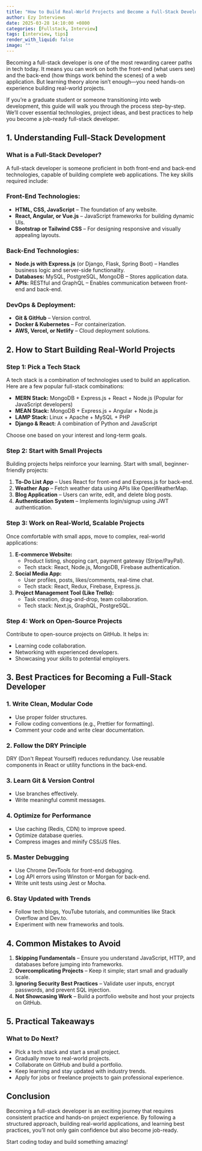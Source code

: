 ```yaml
---
title: "How to Build Real-World Projects and Become a Full-Stack Developer"
author: Ezy Interviews
date: 2025-03-28 14:10:00 +0800
categories: [Fullstack, Interview]
tags: [interview, tips]
render_with_liquid: false
image: ""
---
```


Becoming a full-stack developer is one of the most rewarding career paths in tech today. It means you can work on both the front-end (what users see) and the back-end (how things work behind the scenes) of a web application. But learning theory alone isn’t enough—you need hands-on experience building real-world projects.

If you’re a graduate student or someone transitioning into web development, this guide will walk you through the process step-by-step. We’ll cover essential technologies, project ideas, and best practices to help you become a job-ready full-stack developer.

## **1. Understanding Full-Stack Development**

### **What is a Full-Stack Developer?**

A full-stack developer is someone proficient in both front-end and back-end technologies, capable of building complete web applications. The key skills required include:

### **Front-End Technologies:**

* **HTML, CSS, JavaScript** – The foundation of any website.  
* **React, Angular, or Vue.js** – JavaScript frameworks for building dynamic UIs.  
* **Bootstrap or Tailwind CSS** – For designing responsive and visually appealing layouts.

### **Back-End Technologies:**

* **Node.js with Express.js** (or Django, Flask, Spring Boot) – Handles business logic and server-side functionality.  
* **Databases:** MySQL, PostgreSQL, MongoDB – Stores application data.  
* **APIs:** RESTful and GraphQL – Enables communication between front-end and back-end.

### **DevOps & Deployment:**

* **Git & GitHub** – Version control.  
* **Docker & Kubernetes** – For containerization.  
* **AWS, Vercel, or Netlify** – Cloud deployment solutions.

## **2. How to Start Building Real-World Projects**

### **Step 1: Pick a Tech Stack**

A tech stack is a combination of technologies used to build an application. Here are a few popular full-stack combinations:

* **MERN Stack:** MongoDB + Express.js + React + Node.js (Popular for JavaScript developers)  
* **MEAN Stack:** MongoDB + Express.js + Angular + Node.js  
* **LAMP Stack:** Linux + Apache + MySQL + PHP  
* **Django & React:** A combination of Python and JavaScript

Choose one based on your interest and long-term goals.

### **Step 2: Start with Small Projects**

Building projects helps reinforce your learning. Start with small, beginner-friendly projects:

1. **To-Do List App** – Uses React for front-end and Express.js for back-end.  
2. **Weather App** – Fetch weather data using APIs like OpenWeatherMap.  
3. **Blog Application** – Users can write, edit, and delete blog posts.  
4. **Authentication System** – Implements login/signup using JWT authentication.

### **Step 3: Work on Real-World, Scalable Projects**

Once comfortable with small apps, move to complex, real-world applications:

1. **E-commerce Website:**  
   * Product listing, shopping cart, payment gateway (Stripe/PayPal).  
   * Tech stack: React, Node.js, MongoDB, Firebase authentication.  
2. **Social Media App:**  
   * User profiles, posts, likes/comments, real-time chat.  
   * Tech stack: React, Redux, Firebase, Express.js.  
3. **Project Management Tool (Like Trello):**  
   * Task creation, drag-and-drop, team collaboration.  
   * Tech stack: Next.js, GraphQL, PostgreSQL.

### **Step 4: Work on Open-Source Projects**

Contribute to open-source projects on GitHub. It helps in:

* Learning code collaboration.  
* Networking with experienced developers.  
* Showcasing your skills to potential employers.

## **3. Best Practices for Becoming a Full-Stack Developer**

### **1. Write Clean, Modular Code**

* Use proper folder structures.  
* Follow coding conventions (e.g., Prettier for formatting).  
* Comment your code and write clear documentation.

### **2. Follow the DRY Principle**

DRY (Don't Repeat Yourself) reduces redundancy. Use reusable components in React or utility functions in the back-end.

### **3. Learn Git & Version Control**

* Use branches effectively.  
* Write meaningful commit messages.

### **4. Optimize for Performance**

* Use caching (Redis, CDN) to improve speed.  
* Optimize database queries.  
* Compress images and minify CSS/JS files.

### **5. Master Debugging**

* Use Chrome DevTools for front-end debugging.  
* Log API errors using Winston or Morgan for back-end.  
* Write unit tests using Jest or Mocha.

### **6. Stay Updated with Trends**

* Follow tech blogs, YouTube tutorials, and communities like Stack Overflow and Dev.to.  
* Experiment with new frameworks and tools.

## **4. Common Mistakes to Avoid**

1. **Skipping Fundamentals** – Ensure you understand JavaScript, HTTP, and databases before jumping into frameworks.  
2. **Overcomplicating Projects** – Keep it simple; start small and gradually scale.  
3. **Ignoring Security Best Practices** – Validate user inputs, encrypt passwords, and prevent SQL injection.  
4. **Not Showcasing Work** – Build a portfolio website and host your projects on GitHub.

## **5. Practical Takeaways**

### **What to Do Next?**

* Pick a tech stack and start a small project.  
* Gradually move to real-world projects. 
* Collaborate on GitHub and build a portfolio. 
* Keep learning and stay updated with industry trends.  
* Apply for jobs or freelance projects to gain professional experience.

## **Conclusion**

Becoming a full-stack developer is an exciting journey that requires consistent practice and hands-on project experience. By following a structured approach, building real-world applications, and learning best practices, you’ll not only gain confidence but also become job-ready.

Start coding today and build something amazing! 

